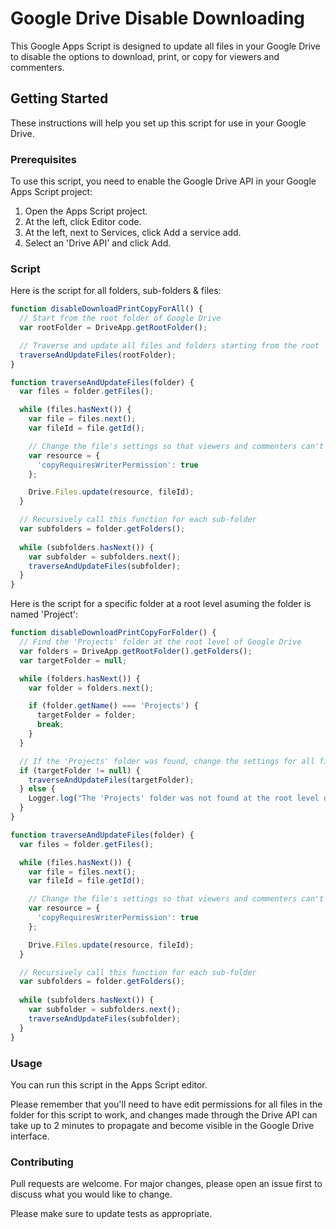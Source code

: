 # Google Drive Disable Downloading

This Google Apps Script is designed to update all files in your Google Drive to disable the options to download, print, or copy for viewers and commenters.

## Getting Started

These instructions will help you set up this script for use in your Google Drive.

### Prerequisites

To use this script, you need to enable the Google Drive API in your Google Apps Script project:

1. Open the Apps Script project.
2. At the left, click Editor code.
3. At the left, next to Services, click Add a service add.
4. Select an 'Drive API' and click Add.

### Script

Here is the script for all folders, sub-folders & files:

```javascript
function disableDownloadPrintCopyForAll() {
  // Start from the root folder of Google Drive
  var rootFolder = DriveApp.getRootFolder();

  // Traverse and update all files and folders starting from the root
  traverseAndUpdateFiles(rootFolder);
}

function traverseAndUpdateFiles(folder) {
  var files = folder.getFiles();

  while (files.hasNext()) {
    var file = files.next();
    var fileId = file.getId();

    // Change the file's settings so that viewers and commenters can't download, print, or copy
    var resource = {
      'copyRequiresWriterPermission': true
    };

    Drive.Files.update(resource, fileId);
  }

  // Recursively call this function for each sub-folder
  var subfolders = folder.getFolders();
  
  while (subfolders.hasNext()) {
    var subfolder = subfolders.next();
    traverseAndUpdateFiles(subfolder);
  }
}
```

Here is the script for a specific folder at a root level asuming the folder is named 'Project':

```javascript
function disableDownloadPrintCopyForFolder() {
  // Find the 'Projects' folder at the root level of Google Drive
  var folders = DriveApp.getRootFolder().getFolders();
  var targetFolder = null;

  while (folders.hasNext()) {
    var folder = folders.next();

    if (folder.getName() === 'Projects') {
      targetFolder = folder;
      break;
    }
  }

  // If the 'Projects' folder was found, change the settings for all files within it and its sub-folders
  if (targetFolder != null) {
    traverseAndUpdateFiles(targetFolder);
  } else {
    Logger.log("The 'Projects' folder was not found at the root level of your Google Drive.");
  }
}

function traverseAndUpdateFiles(folder) {
  var files = folder.getFiles();

  while (files.hasNext()) {
    var file = files.next();
    var fileId = file.getId();

    // Change the file's settings so that viewers and commenters can't download, print, or copy
    var resource = {
      'copyRequiresWriterPermission': true
    };

    Drive.Files.update(resource, fileId);
  }

  // Recursively call this function for each sub-folder
  var subfolders = folder.getFolders();
  
  while (subfolders.hasNext()) {
    var subfolder = subfolders.next();
    traverseAndUpdateFiles(subfolder);
  }
}
```


### Usage
You can run this script in the Apps Script editor.

Please remember that you'll need to have edit permissions for all files in the folder for this script to work, and changes made through the Drive API can take up to 2 minutes to propagate and become visible in the Google Drive interface.

### Contributing
Pull requests are welcome. For major changes, please open an issue first to discuss what you would like to change.

Please make sure to update tests as appropriate.
